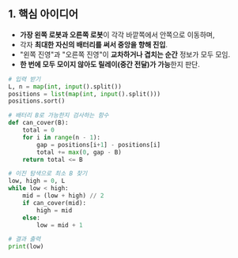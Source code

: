 ## 1. 핵심 아이디어

- **가장 왼쪽 로봇과 오른쪽 로봇**이 각각 바깥쪽에서 안쪽으로 이동하며,
- 각자 **최대한 자신의 배터리를 써서 중앙을 향해 진입**.
- "왼쪽 진영"과 "오른쪽 진영"이 **교차하거나 겹치는 순간** 정보가 모두 모임.
- **한 번에 모두 모이지 않아도 릴레이(중간 전달)가 가능**한지 판단.
```python
# 입력 받기
L, n = map(int, input().split())
positions = list(map(int, input().split()))
positions.sort()

# 배터리 B로 가능한지 검사하는 함수
def can_cover(B):
    total = 0
    for i in range(n - 1):
        gap = positions[i+1] - positions[i]
        total += max(0, gap - B)
    return total <= B

# 이진 탐색으로 최소 B 찾기
low, high = 0, L
while low < high:
    mid = (low + high) // 2
    if can_cover(mid):
        high = mid
    else:
        low = mid + 1

# 결과 출력
print(low)
```

